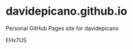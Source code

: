 # davidepicano.github.io
Personal GitHub Pages site for davidepicano

































EHx7US
